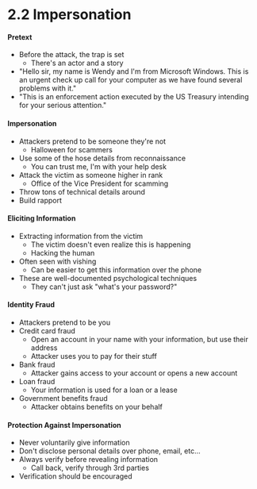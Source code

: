 # 2.2 Impersonation

#### Pretext
- Before the attack, the trap is set
    - There's an actor and a story
- "Hello sir, my name is Wendy and I'm from Microsoft Windows. This is an urgent check up call for your computer as we have found several problems with it."
- "This is an enforcement action executed by the US Treasury intending for your serious attention."

#### Impersonation
- Attackers pretend to be someone they're not
    - Halloween for scammers
- Use some of the hose details from reconnaissance
    - You can trust me, I'm with your help desk
- Attack the victim as someone higher in rank
    - Office of the Vice President for scamming
- Throw tons of technical details around
- Build rapport

#### Eliciting Information
- Extracting information from the victim
    - The victim doesn't even realize this is happening
    - Hacking the human
- Often seen with vishing
    - Can be easier to get this information over the phone
- These are well-documented psychological techniques
    - They can't just ask "what's your password?"

#### Identity Fraud
- Attackers pretend to be you
- Credit card fraud
    - Open an account in your name with your information, but use their address
    - Attacker uses you to pay for their stuff
- Bank fraud
    - Attacker gains access to your account or opens a new account
- Loan fraud
    - Your information is used for a loan or a lease
- Government benefits fraud
    - Attacker obtains benefits on your behalf

#### Protection Against Impersonation
- Never voluntarily give information
- Don't disclose personal details over phone, email, etc...
- Always verify before revealing information
    - Call back, verify through 3rd parties
- Verification should be encouraged